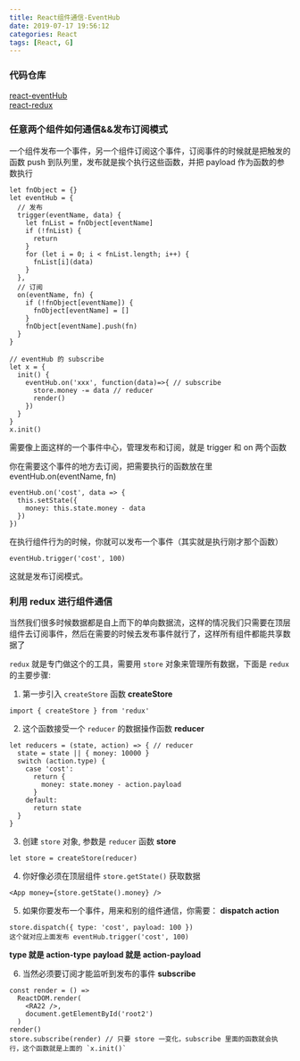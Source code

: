 ```yaml
---
title: React组件通信-EventHub
date: 2019-07-17 19:56:12
categories: React
tags: [React, G]
---
```

### 代码仓库
[react-eventHub](https://github.com/iiicon/react-demo-advance/blob/master/src/pages/RA2_1/index.jsx)   
[react-redux](https://github.com/iiicon/react-demo-advance/blob/master/src/pages/RA2_2/index.jsx)

### 任意两个组件如何通信&&发布订阅模式

一个组件发布一个事件，另一个组件订阅这个事件，订阅事件的时候就是把触发的函数 push 到队列里，发布就是挨个执行这些函数，并把 payload 作为函数的参数执行

```
let fnObject = {}
let eventHub = {
  // 发布
  trigger(eventName, data) {
    let fnList = fnObject[eventName]
    if (!fnList) {
      return
    }
    for (let i = 0; i < fnList.length; i++) {
      fnList[i](data)
    }
  },
  // 订阅
  on(eventName, fn) {
    if (!fnObject[eventName]) {
      fnObject[eventName] = []
    }
    fnObject[eventName].push(fn)
  }
}

// eventHub 的 subscribe
let x = {
  init() {
    eventHub.on('xxx', function(data)=>{ // subscribe
      store.money -= data // reducer
      render()
    })
  }
}
x.init()
```

需要像上面这样的一个事件中心，管理发布和订阅，就是 trigger 和 on 两个函数

你在需要这个事件的地方去订阅，把需要执行的函数放在里 eventHub.on(eventName, fn)

```
eventHub.on('cost', data => {
  this.setState({
    money: this.state.money - data
  })
})
```

在执行组件行为的时候，你就可以发布一个事件（其实就是执行刚才那个函数）

```
eventHub.trigger('cost', 100)
```

这就是发布订阅模式。

### 利用 redux 进行组件通信

当然我们很多时候数据都是自上而下的单向数据流，这样的情况我们只需要在顶层组件去订阅事件，然后在需要的时候去发布事件就行了，这样所有组件都能共享数据了

`redux` 就是专门做这个的工具，需要用 `store` 对象来管理所有数据，下面是 `redux` 的主要步骤:

1. 第一步引入 `createStore` 函数 **createStore**

```
import { createStore } from 'redux'
```

2. 这个函数接受一个 `reducer` 的数据操作函数 **reducer**

```
let reducers = (state, action) => { // reducer
  state = state || { money: 10000 }
  switch (action.type) {
    case 'cost':
      return {
        money: state.money - action.payload
      }
    default:
      return state
  }
}
```

3. 创建 `store` 对象, 参数是 `reducer` 函数 **store**

```
let store = createStore(reducer) 
```

4. 你好像必须在顶层组件 `store.getState()` 获取数据

```
<App money={store.getState().money} />
```

5. 如果你要发布一个事件，用来和别的组件通信，你需要： **dispatch action**

```
store.dispatch({ type: 'cost', payload: 100 })
这个就对应上面发布 eventHub.trigger('cost', 100) 
```

**type 就是 action-type**
**payload 就是 action-payload**

6. 当然必须要订阅才能监听到发布的事件 **subscribe**

```
const render = () =>
  ReactDOM.render(
    <RA22 />,
    document.getElementById('root2')
  )
render()
store.subscribe(render) // 只要 store 一变化，subscribe 里面的函数就会执行，这个函数就是上面的 `x.init()`
```
